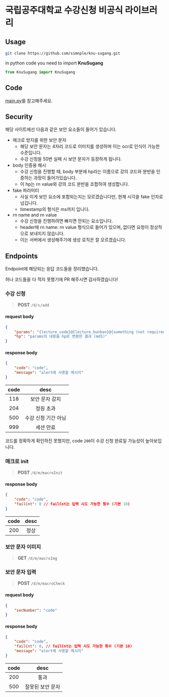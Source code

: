 # 국립공주대학교 수강신청 비공식 라이브러리

## Usage
```bash
git clone https://github.com/simnple/knu-sugang.git
```

in python code you need to import **KnuSugang**
```python
from KnuSugang import KnuSugang
```

## Code
[main.py](https://github.com/simnple/knu-sugang/blob/main/main.py)를 참고해주세요.

## Security
해당 사이트에선 다음과 같은 보안 요소들이 들어가 있습니다.
- 매크로 방지를 위한 보안 문자
  - 해당 보안 문자는 4자리 코드로 이미지를 생성하며 이는 ocr로 인식이 가능한 수준입니다.
  - 수강 신청을 50번 실패 시 보안 문자가 등장하게 됩니다.
- body 인증용 해시
  - 수강 신청을 진행할 때, body 부분에 hp라는 이름으로 강의 코드와 분반을 인증하는 과정이 들어가있습니다.
  - 이 hp는 rn value와 강의 코드 분반을 조합하여 생성합니다.
- fake 파라미터
  - 사실 이게 보안 요소에 포함되는지는 모르겠습니다만, 현재 시각을 fake 인자로 넘깁니다.
  - timestamp의 형식은 ms까지 입니다.
- rn name and rn value
  - 수강 신청을 진행하려면 빠지면 안되는 요소입니다.
  - header에 rn name: rn value 형식으로 들어가 있으며, 없다면 요청이 정상적으로 보내지지 않습니다.
  - 이는 서버에서 생성해주기에 생성 로직은 잘 모르겠습니다.

## Endpoints
Endpoint에 해당되는 응답 코드들을 정리했습니다.

허나 코드들을 다 적지 못했기에 PR 해주시면 감사하겠습니다!

### 수강 신청
> **POST** `/d/s/add`

#### request body
```json
{
    "params": "{lecture_code}@{lecture_bunban}@{something (not required)}",
    "hp": "params의 내용을 hp로 변환한 결과 (md5)"
}
```

#### response body
```json
{
    "code": "code",
    "message": "alert에 사용할 메시지"
}
```

|code|desc|
|:---:|:---:|
|118|보안 문자 감지|
|204|정원 초과|
|500|수강 신청 기간 아님|
|999|세션 만료|

코드를 정확하게 확인하진 못했지만, code `200`이 수강 신청 완료일 가능성이 높아보입니다.

### 매크로 init
> **POST** `/d/m/macroInit`

#### response body
```json
{
    "code": "code",
    "failCnt": 0 // failCnt는 입력 시도 가능한 횟수 (기본 10)
}
```

|code|desc|
|:---:|:---:|
|200|정상|

### 보안 문자 이미지
> **GET** `/d/m/macroImg`

### 보안 문자 입력
> **POST** `/d/m/macroCheck`

#### request body
```json
{
    "secNumber": "code"
}
```

#### response body
```json
{
    "code": "code",
    "failCnt": 0, // failCnt는 입력 시도 가능한 횟수 (기본 10)
    "message": "alert에 사용할 메시지"
}
```

|code|desc|
|:---:|:---:|
|200|통과|
|500|잘못된 보안 문자|